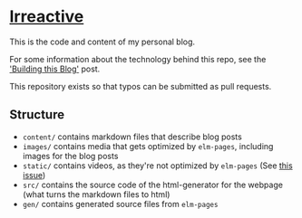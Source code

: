 # [Irreactive](https://irreactive.com)

This is the code and content of my personal blog.

For some information about the technology behind this repo, see the ['Building this Blog'](https://irreactive.com/building-this-blog) post.

This repository exists so that typos can be submitted as pull requests.

## Structure

* `content/` contains markdown files that describe blog posts
* `images/` contains media that gets optimized by `elm-pages`, including images for the blog posts
* `static/` contains videos, as they're not optimized by `elm-pages` (See [this issue](https://github.com/dillonkearns/elm-pages/issues/128))
* `src/` contains the source code of the html-generator for the webpage (what turns the markdown files to html)
* `gen/` contains generated source files from `elm-pages`
